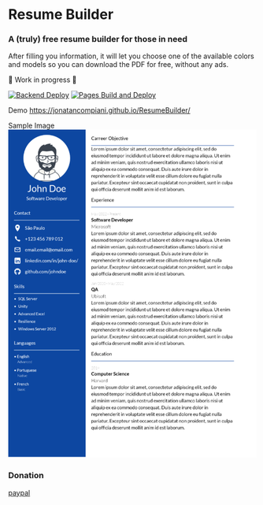 # Resume Builder

### A (truly) free resume builder for those in need

After filling you information, it will let you choose one of the available colors and models so you can download the PDF for free, without any ads.

:construction: Work in progress :construction:

[![Backend Deploy](https://github.com/jonatancompiani/ResumeBuilder/actions/workflows/azure-webapps-dotnet-core.yml/badge.svg)](https://github.com/jonatancompiani/ResumeBuilder/actions/workflows/azure-webapps-dotnet-core.yml)
[![Pages Build and Deploy](https://github.com/jonatancompiani/ResumeBuilder/actions/workflows/deploy.yml/badge.svg)](https://github.com/jonatancompiani/ResumeBuilder/actions/workflows/deploy.yml)

Demo
https://jonatancompiani.github.io/ResumeBuilder/

Sample Image
![Example](Docs/john-doe-resume.png)

### Donation 
[paypal](https://www.paypal.com/donate/?business=A6BZAPTWMMSEC&no_recurring=0&currency_code=BRL)

